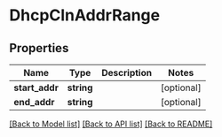 # DhcpClnAddrRange

## Properties
Name | Type | Description | Notes
------------ | ------------- | ------------- | -------------
**start_addr** | **string** |  | [optional] 
**end_addr** | **string** |  | [optional] 

[[Back to Model list]](../README.md#documentation-for-models) [[Back to API list]](../README.md#documentation-for-api-endpoints) [[Back to README]](../README.md)


